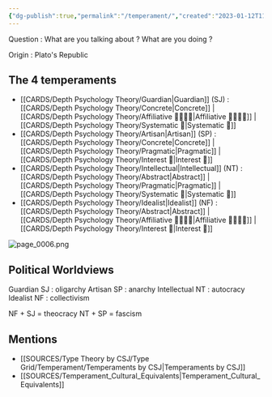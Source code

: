 ```yaml
---
{"dg-publish":true,"permalink":"/temperament/","created":"2023-01-12T11:52:55.997+01:00","updated":"2023-02-26T15:55:20.709+01:00"}
---
```



Question : What are you talking about ? What are you doing ? 

Origin : Plato's Republic 

## The 4 temperaments
- [[CARDS/Depth Psychology Theory/Guardian\|Guardian]] (SJ) : [[CARDS/Depth Psychology Theory/Concrete\|Concrete]] | [[CARDS/Depth Psychology Theory/Affiliative 👨‍👩‍👧‍👦\|Affiliative 👨‍👩‍👧‍👦]] | [[CARDS/Depth Psychology Theory/Systematic 🔧\|Systematic 🔧]]
- [[CARDS/Depth Psychology Theory/Artisan\|Artisan]] (SP) : [[CARDS/Depth Psychology Theory/Concrete\|Concrete]] | [[CARDS/Depth Psychology Theory/Pragmatic\|Pragmatic]] | [[CARDS/Depth Psychology Theory/Interest 🤝\|Interest 🤝]] 
- [[CARDS/Depth Psychology Theory/Intellectual\|Intellectual]] (NT) : [[CARDS/Depth Psychology Theory/Abstract\|Abstract]] | [[CARDS/Depth Psychology Theory/Pragmatic\|Pragmatic]] | [[CARDS/Depth Psychology Theory/Systematic 🔧\|Systematic 🔧]]
- [[CARDS/Depth Psychology Theory/Idealist\|Idealist]] (NF) : [[CARDS/Depth Psychology Theory/Abstract\|Abstract]] | [[CARDS/Depth Psychology Theory/Affiliative 👨‍👩‍👧‍👦\|Affiliative 👨‍👩‍👧‍👦]] | [[CARDS/Depth Psychology Theory/Interest 🤝\|Interest 🤝]]

![page_0006.png](/img/user/EXTRAS/Images/page_0006.png)

## Political Worldviews

Guardian SJ : oligarchy 
Artisan SP : anarchy
Intellectual NT : autocracy
Idealist NF : collectivism

NF + SJ = theocracy
NT + SP = fascism

## Mentions
- [[SOURCES/Type Theory by CSJ/Type Grid/Temperament/Temperaments by CSJ\|Temperaments by CSJ]]
- [[SOURCES/Temperament_Cultural_Equivalents\|Temperament_Cultural_Equivalents]]